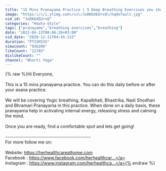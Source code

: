 ```yaml
---
title: "15 Mins Pranayama Practice | 5 Deep Breathing Exercises you should do Daily"
image: "https:\/\/i.ytimg.com\/vi\/JoDKbXEUrvQ\/hqdefault.jpg"
vid_id: "JoDKbXEUrvQ"
categories: "Howto-Style"
tags: ["pranayama","breathing exercises","breathing"]
date: "2022-04-13T08:06:28+03:00"
vid_date: "2020-12-11T04:45:12Z"
duration: "PT15M33S"
viewcount: "936206"
likeCount: "12703"
dislikeCount: ""
channel: "Bharti Yoga"
---
```

{% raw %}Hi Everyone,<br /><br />This is a 15 mins pranayama practice. You can do this daily before or after your asana practice. <br /><br />We will be covering Yogic breathing, Kapalbhati, Bhastrika, Nadi Shodhan and Bhramari Pranayama in this practice. When done on a daily basis, these pranayama help in activating internal energy, releasing stress and calming the mind.<br /><br />Once you are ready, find a comfortable spot and lets get going!<br /><br />-------------------------------------------<br />For more follow me on:<br /><br />Website: <a rel="nofollow" target="blank" href="https://herhealthcareathome.com">https://herhealthcareathome.com</a><br />Facebook : <a rel="nofollow" target="blank" href="https://www.facebook.com/herhealthcar...">https://www.facebook.com/herhealthcar...</a><br />Instagram : <a rel="nofollow" target="blank" href="https://www.instagram.com/herhealthca...">https://www.instagram.com/herhealthca...</a>{% endraw %}
